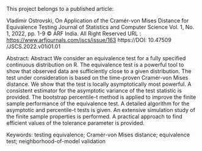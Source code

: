 This project belongs to a published article:

Vladimir Ostrovski,
On Application of the Cramér-von Mises Distance for Equivalence Testing
Journal of Statistics and Computer Science
Vol. 1, No. 1, 2022, pp. 1-9
© ARF India. All Right Reserved
URL : https://www.arfjournals.com/jscs/issue/163
https://DOI: 10.47509 /JSCS.2022.v01i01.01


Abstract: 
Abstract We consider an equivalence test for a fully specified continuous distribution on R. 
The equivalence test is a powerful tool to show that observed data are sufficiently close to a given distribution. The test under consideration is based on the time-proven Cramér-von Mises distance. We show that the test is locally asymptotically most powerful. A consistent estimator for the asymptotic variance of the test statistic is provided. The bootstrap percentile-t method is applied to improve the finite sample performance of the equivalence test. A detailed algorithm for the asymptotic and percentile-t tests is given. An extensive simulation study of the finite sample properties is performed. A practical approach to find efficient values of the tolerance parameter is provided. 

Keywords: 
testing equivalence; Cramér-von Mises distance; equivalence test; neighborhood-of-model validation

